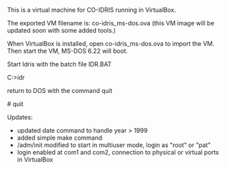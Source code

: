 This is a virtual machine for CO-IDRIS running in VirtualBox.

The exported VM filename is: co-idris_ms-dos.ova
(this VM image will be updated soon with some added tools.)

When VirtualBox is installed, open co-idris_ms-dos.ova to import the VM.
Then start the VM, MS-DOS 6.22 will boot.

Start Idris with the batch file IDR.BAT

 C:\>idr

return to DOS with the command quit

 \# quit

Updates:
* updated date command to handle year > 1999
* added simple make command
* /adm/init modified to start in multiuser mode, login as "root" or "pat"
* login enabled at com1 and com2, connection to physical or virtual ports in VirtualBox
